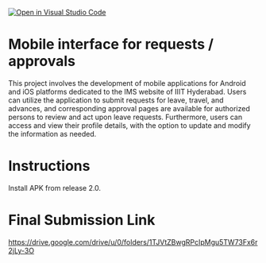 [![Open in Visual Studio Code](https://classroom.github.com/assets/open-in-vscode-718a45dd9cf7e7f842a935f5ebbe5719a5e09af4491e668f4dbf3b35d5cca122.svg)](https://classroom.github.com/online_ide?assignment_repo_id=13379532&assignment_repo_type=AssignmentRepo)


# Mobile interface for requests / approvals

This project involves the development of mobile applications for Android and iOS platforms dedicated to the IMS website of IIIT Hyderabad. 
Users can utilize the application to submit requests for leave, travel, and advances, and corresponding approval pages are available for authorized persons to review and act upon leave requests. 
Furthermore, users can access and view their profile details, with the option to update and modify the information as needed.    

# Instructions

Install APK from release 2.0.

# Final Submission Link

https://drive.google.com/drive/u/0/folders/1TJVtZBwgRPcIpMgu5TW73Fx6r2jLy-3O
